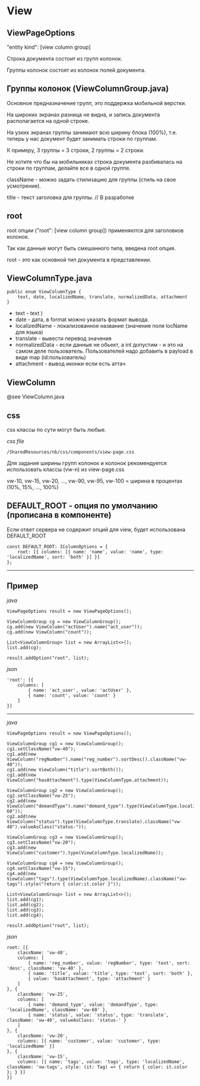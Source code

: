 # View

## ViewPageOptions

"entity kind": [view column group]

Строка документа состоит из групп колонок.

Группы колонок состоят из колонок полей документа.



## Группы колонок (ViewColumnGroup.java)

Основное предназначение групп, это поддержка мобильной верстки.

На широких экранах разница не видна, и запись документа располагается на одной строке.

На узких экранах группы занимают всю ширину блока (100%), т.е. теперь у нас документ будет занимать строки по группам.

К примеру, 3 группы = 3 строки, 2 группы = 2 строки.

Не хотите что бы на мобильниках строка документа разбивалась на строки по группам, делайте все в одной группе.

className - можно задать стилизацию для группы (стиль на свое усмотрение).

title - текст заголовка для группы. // В разработке



## root

root опции ("root": [view column group]) применяются для заголовков колонок.

Так как данные могут быть смешанного типа, введена root опция.

root - это как основной тип документа в представлении.



## ViewColumnType.java

```
public enum ViewColumnType {
    text, date, localizedName, translate, normalizedData, attachment
}
```

- text - text )
- date - дата, в format можно указать формат вывода.
- localizedName - локализованное название (значение поля locName для языка)
- translate - вывести перевод значения
- normalizedData - если данные не обьект, а int допустим - и это на самом деле пользователь. Пользователей надо добавить в payload в виде map (id:пользователь)
- attachment - вывод иконки если есть аттач



## ViewColumn
@see ViewColumn.java



## css

css классы по сути могут быть любые.

*css file*

```
/SharedResources/nb/css/components/view-page.css
```


Для задания ширины групп колонок и колонок рекомендуется использовать классы (vw-n) из view-page.css

vw-10, vw-15, vw-20, ..., vw-90, vw-95, vw-100 = ширина в процентах (10%, 15%, ..., 100%)



## DEFAULT_ROOT - опция по умолчанию (прописана в компоненте)

Если ответ сервера не содержит опций для view, будет использована DEFAULT_ROOT

```
const DEFAULT_ROOT: IColumnOptions = {
    root: [{ columns: [{ name: 'name', value: 'name', type: 'localizedName', sort: 'both' }] }]
};
```

---


## Пример

*java*

```
ViewPageOptions result = new ViewPageOptions();

ViewColumnGroup cg = new ViewColumnGroup();
cg.add(new ViewColumn("actUser").name("act_user"));
cg.add(new ViewColumn("count"));

List<ViewColumnGroup> list = new ArrayList<>();
list.add(cg);

result.addOption("root", list);
```


*json*

```
'root': [{
    columns: [
        { name: 'act_user', value: 'actUser' },
        { name: 'count', value: 'count' }
    ]
}]
```

---

*java*

```
ViewPageOptions result = new ViewPageOptions();

ViewColumnGroup cg1 = new ViewColumnGroup();
cg1.setClassName("vw-40");
cg1.add(new ViewColumn("regNumber").name("reg_number").sortDesc().className("vw-40"));
cg1.add(new ViewColumn("title").sortBoth());
cg1.add(new ViewColumn("hasAttachment").type(ViewColumnType.attachment));

ViewColumnGroup cg2 = new ViewColumnGroup();
cg2.setClassName("vw-25");
cg2.add(new ViewColumn("demandType").name("demand_type").type(ViewColumnType.localizedName).className("vw-60"));
cg2.add(new ViewColumn("status").type(ViewColumnType.translate).className("vw-40").valueAsClass("status-"));

ViewColumnGroup cg3 = new ViewColumnGroup();
cg3.setClassName("vw-20");
cg3.add(new ViewColumn("customer").type(ViewColumnType.localizedName));

ViewColumnGroup cg4 = new ViewColumnGroup();
cg4.setClassName("vw-15");
cg4.add(new ViewColumn("tags").type(ViewColumnType.localizedName).className("vw-tags").style("return { color:it.color }"));

List<ViewColumnGroup> list = new ArrayList<>();
list.add(cg1);
list.add(cg2);
list.add(cg3);
list.add(cg4);

result.addOption("root", list);
```

*json*

```
root: [{
    className: 'vw-40',
    columns: [
        { name: 'reg_number', value: 'regNumber', type: 'text', sort: 'desc', className: 'vw-40' },
        { name: 'title', value: 'title', type: 'text', sort: 'both' },
        { value: 'hasAttachment', type: 'attachment' }
    ]
}, {
    className: 'vw-25',
    columns: [
        { name: 'demand_type', value: 'demandType', type: 'localizedName', className: 'vw-60' },
        { name: 'status', value: 'status', type: 'translate', className: 'vw-40', valueAsClass: 'status-' }
    ]
}, {
    className: 'vw-20',
    columns: [{ name: 'customer', value: 'customer', type: 'localizedName' }]
}, {
    className: 'vw-15',
    columns: [{ name: 'tags', value: 'tags', type: 'localizedName', className: 'vw-tags', style: (it: Tag) => { return { color: it.color }; } }]
}]
```

